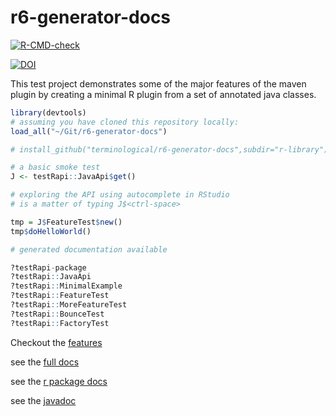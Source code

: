 # r6-generator-docs

[![R-CMD-check](https://github.com/terminological/r6-generator-maven-plugin-test/workflows/R-CMD-check/badge.svg)](https://github.com/terminological/r6-generator-docs/actions)

[![DOI](https://zenodo.org/badge/503699096.svg)](https://zenodo.org/badge/latestdoi/503699096)

This test project demonstrates some of the major features of the maven plugin by creating a minimal R plugin from a set of annotated java classes.

```R
library(devtools)
# assuming you have cloned this repository locally:
load_all("~/Git/r6-generator-docs")

# install_github("terminological/r6-generator-docs",subdir="r-library")

# a basic smoke test
J <- testRapi::JavaApi$get()

# exploring the API using autocomplete in RStudio
# is a matter of typing J$<ctrl-space> 

tmp = J$FeatureTest$new()
tmp$doHelloWorld()

# generated documentation available

?testRapi-package
?testRapi::JavaApi
?testRapi::MinimalExample
?testRapi::FeatureTest
?testRapi::MoreFeatureTest
?testRapi::BounceTest
?testRapi::FactoryTest

```

Checkout the [features](https://terminological.github.io/r6-generator-docs/docs/articles/R6-generator-features.html)

see the [full docs](https://terminological.github.io/r6-generator-docs/)

see the [r package docs](https://terminological.github.io/r6-generator-docs/docs/)

see the [javadoc](https://terminological.github.io/r6-generator-docs/docs/javadoc/)

